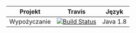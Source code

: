 ﻿

| Projekt | Travis | Język |
:--:|:--:|:--:
| Wypożyczanie | [![Build Status](https://travis-ci.com/testowanieaplikacjijavaug/projekt1-mblaszczyk97.svg?token=nj4eqtpxihKYk8DvVrqu&branch=master)](https://travis-ci.com/testowanieaplikacjijavaug/projekt1-mblaszczyk97) | Java 1.8 |

